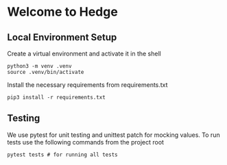 # Welcome to Hedge

## Local Environment Setup

Create a virtual environment and activate it in the shell
```shell
python3 -m venv .venv
source .venv/bin/activate
```

Install the necessary requirements from requirements.txt
```shell
pip3 install -r requirements.txt
```

## Testing
We use pytest for unit testing and unittest patch for mocking values. To run tests use the following commands from 
the project root
```shell
pytest tests # for running all tests
```
